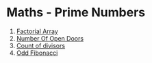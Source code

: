 # Maths - Prime Numbers

1. [Factorial Array](questions/1_factorial_array.md)
2. [Number Of Open Doors](questions/2_number_of_open_doors.md)
3. [Count of divisors](questions/3_count_of_divisors.md)
4. [Odd Fibonacci](questions/4_odd_fibonacci.md)
